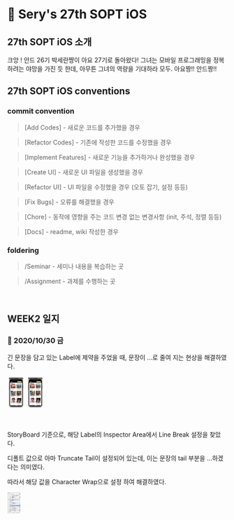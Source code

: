 # 🍏 Sery's 27th SOPT iOS

## 27th SOPT iOS 소개

크앙 ! 안드 26기 박세란쨩이 아요 27기로 돌아왔다! 그녀는 모바일 프로그래밍을 정복 하려는 야망을 가진 듯 한데,  아무튼 그녀의 역량을 기대하라 모두. 아요짱!! 안드짱!!

## 27th SOPT iOS conventions

### commit convention

> [Add Codes] - 새로운 코드를 추가했을 경우

> [Refactor Codes] - 기존에 작성한 코드를 수정했을 경우

> [Implement Features] - 새로운 기능을 추가하거나 완성했을 경우

> [Create UI] - 새로운 UI 파일을 생성했을 경우

> [Refactor UI] - UI 파일을 수정했을 경우 (오토 잡기, 설정 등등)

> [Fix Bugs] - 오류를 해결했을 경우

> [Chore] - 동작에 영향을 주는 코드 변경 없는 변경사항 (init, 주석, 정렬 등등)

> [Docs] - readme, wiki 작성한 경우

### foldering

> /Seminar - 세미나 내용을 복습하는 곳

> /Assignment - 과제를 수행하는 곳

<br/>

## WEEK2 일지

### 🌿 2020/10/30 금

긴 문장을 담고 있는 Label에 제약을 주었을 때, 문장이 ...로 줄여 지는 현상을 해결하였다. 

<img src="./img/1030_before.png" alt="2-1" style="zoom:10%;" width = "400px"/> <img src="./img/1030_after.png" alt="2-1" style="zoom:10%;" width = "400px"/> 

<br/>

StoryBoard 기준으로, 해당 Label의 Inspector Area에서 Line Break 설정을 찾았다.

디폴트 값으로 아마 Truncate Tail이 설정되어 있는데, 이는 문장의 tail 부분을 ...하겠다는 의미였다. 

따라서 해당 값을 Character Wrap으로 설정 하여 해결하였다. 

<img src="./img/1030_how.png" alt="2-1" style="zoom:10%;" width = "300px"/>
